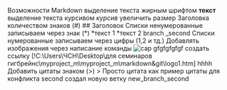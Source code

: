 Возможности Markdown
выделение текста жирным шрифтом **текст**
выделение текста курсивом *курсив*
увеличить размер  Заголовка количеством знаков (#) ## Заголовок
Списки ненумерованные записываем через знак (*) *текст 1 *текст 2 branch _second
Списки нумерованные записываем через цифры (1,2 и тд.)
Добавлять изображения через написание команды ![cap](img/foto.png) gfgfgfgfgf
создать ссылку [!C:\Users\ЧСН\Desktop\для семинаров гигбрейнс\myproject_m\myproject_m\markdown&git\logo1.htm]
hhhh Добавить цитаты знаком (>) > Просто цитата  как пример цитаты
для конфликта second создал новую ветку new_branch_second
